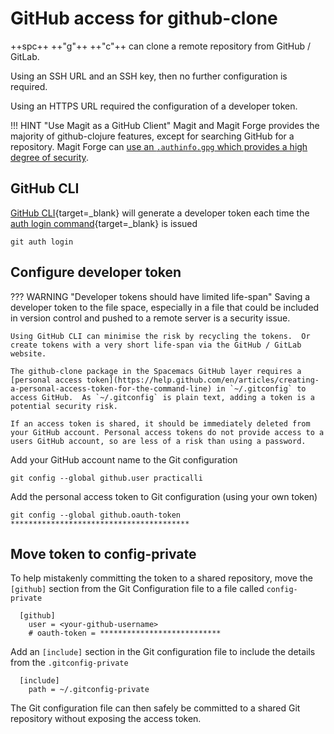 # GitHub access for github-clone

++spc++ ++"g"++ ++"c"++ can clone a remote repository from GitHub / GitLab.

Using an SSH URL and an SSH key, then no further configuration is required.

Using an HTTPS URL required the configuration of a developer token.


!!! HINT "Use Magit as a GitHub Client"
    Magit and Magit Forge provides the majority of github-clojure features, except for searching GitHub for a repository.  Magit Forge can [use an `.authinfo.gpg` which provides a high degree of security](forge-configuration.md).


## GitHub CLI

[GitHub CLI](https://cli.github.com/){target=_blank} will generate a developer token each time the [auth login command](https://cli.github.com/manual/gh_auth_login){target=_blank} is issued

```shell
git auth login
```

## Configure developer token

??? WARNING "Developer tokens should have limited life-span"
    Saving a developer token to the file space, especially in a file that could be included in version control and pushed to a remote server is a security issue.

    Using GitHub CLI can minimise the risk by recycling the tokens.  Or create tokens with a very short life-span via the GitHub / GitLab website.

    The github-clone package in the Spacemacs GitHub layer requires a [personal access token](https://help.github.com/en/articles/creating-a-personal-access-token-for-the-command-line) in `~/.gitconfig` to access GitHub.  As `~/.gitconfig` is plain text, adding a token is a potential security risk.

    If an access token is shared, it should be immediately deleted from your GitHub account. Personal access tokens do not provide access to a users GitHub account, so are less of a risk than using a password.

Add your GitHub account name to the Git configuration

```shell
git config --global github.user practicalli
```

Add the personal access token to Git configuration (using your own token)

```shell
git config --global github.oauth-token ****************************************
```


## Move token to config-private

To help mistakenly committing the token to a shared repository, move the `[github]` section from the Git Configuration file to a file called `config-private`


```shell title="~/.config/git/config-private"
  [github]
    user = <your-github-username>
    # oauth-token = ***************************
```

Add an `[include]` section in the Git configuration file to include the details from the `.gitconfig-private`

```shell title="~/.config/git/config"
  [include]
    path = ~/.gitconfig-private
```

The Git configuration file can then safely be committed to a shared Git repository without exposing the access token.
